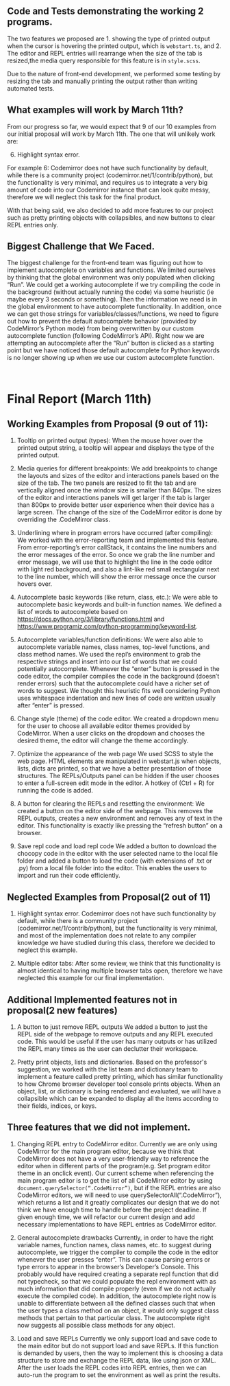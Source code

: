 ## Code and Tests demonstrating the working 2 programs. 
The two features we proposed are 1. showing the type of printed output when the cursor is hovering the printed output, which is `webstart.ts`, and 2. The editor and REPL entries will rearrange when the size of the tab is resized,the media query responsible for this feature is in `style.scss`. 

Due to the nature of front-end development, we performed some testing by resizing the tab and manually printing the output rather than writing automated tests. 


## What examples will work by March 11th? 
From our progress so far, we would expect that 9 of our 10 examples from our initial proposal will work by March 11th. The one that will unlikely work are: 

6. Highlight syntax error. 

For example 6: Codemirror does not have such functionality by default, while there is a community project (codemirror.net/1/contrib/python), but the functionality is very minimal, and requires us to integrate a very big amount of code into our Codemirror instance that can look quite messy, therefore we will neglect this task for the final product. 

With that being said, we also decided to add more features to our project such as pretty printing objects with collapsibles, and new buttons to clear REPL entries only. 


## Biggest Challenge that We Faced. 

The biggest challenge for the front-end team was figuring out how to implement autocomplete on variables and functions. We limited ourselves by thinking that the global environment was only populated when clicking “Run”. We could get a working autocomplete if we try compiling the code in the background (without actually running the code) via some heuristic (ie maybe every 3 seconds or something). Then the information we need is in the global environment to have autocomplete functionality. In addition, once we can get those strings for variables/classes/functions, we need to figure out how to prevent the default autocomplete behavior (provided by CodeMirror’s Python mode) from being overwritten by our custom autocomplete function (following CodeMirror’s API). Right now we are attempting an autocomplete after the “Run” button is clicked as a starting point but we have noticed those default autocomplete for Python keywords is no longer showing up when we use our custom autocomplete function.

<br>

# Final Report (March 11th)

## Working Examples from Proposal (9 out of 11): 
1. Tooltip on printed output (types): 
When the mouse hover over the printed output string, a tooltip will appear and displays the type of the printed output. 

2. Media queries for different breakpoints: 
We add breakpoints to change the layouts and sizes of the editor and interactions panels based on the size of the tab. The two panels are resized to fit the tab and are vertically aligned once the window size is smaller than 840px. The sizes of the editor and interactions panels will get larger if the tab is larger than 800px to provide better user experience when their device has a large screen. The change of the size of the CodeMirror editor is done by overriding the .CodeMirror class.



3. Underlining where in program errors have occurred (after compiling): 
We worked with the error-reporting team and implemented this feature. From error-reporting’s error callStack, it contains the line numbers and the error messages of the error. So once we grab the line number and error message, we will use that to highlight the line in the code editor with light red background, and also a lint-like red small rectangular next to the line number, which will show the error message once the cursor hovers over. 


4. Autocomplete basic keywords (like return, class, etc.): 
We were able to autocomplete basic keywords and built-in function names. We defined a list of words to autocomplete based on https://docs.python.org/3/library/functions.html and https://www.programiz.com/python-programming/keyword-list.



5. Autocomplete variables/function definitions:
We were also able to autocomplete variable names, class names, top-level functions, and class method names. We used the repl’s environment to grab the respective strings and insert into our list of words that we could potentially autocomplete. Whenever the “enter” button is pressed in the code editor, the compiler compiles the code in the background (doesn’t render errors) such that the autocomplete could have a richer set of words to suggest. We thought this heuristic fits well considering Python uses whitespace indentation and new lines of code are written usually after “enter” is pressed.



6. Change style (theme) of the code editor. 
We created a dropdown menu for the user to choose all available editor themes provided by CodeMirror. When a user clicks on the dropdown and chooses the desired theme, the editor will change the theme accordingly. 



7. Optimize the appearance of the web page
We used SCSS to style the web page.  HTML elements are manipulated in webstart.js when objects, lists, dicts are printed, so that we have a better presentation of those structures.  The REPLs/Outputs panel can be hidden if the user chooses to enter a full-screen edit mode in the editor. A hotkey of (Ctrl + R) for running the code is added.


8. A button for clearing the REPLs and resetting the environment: 
We created a button on the editor side of the webpage. This removes the REPL outputs, creates a new environment and removes any of text in the editor. This functionality is exactly like pressing the “refresh button” on a browser.




9. Save repl code and load repl code
We added a button to download the chocopy code in the editor with the user selected name to the local file folder and added a button to load the code (with extensions of .txt or .py) from a local file folder into the editor. This enables the users to import and run their code efficiently.


## Neglected Examples from Proposal(2 out of 11)
1. Highlight syntax error. 
Codemirror does not have such functionality by default, while there is a community project (codemirror.net/1/contrib/python), but the functionality is very minimal, and most of the implementation does not relate to any compiler knowledge we have studied during this class, therefore we decided to neglect this example. 

2. Multiple editor tabs: 
After some review, we think that this functionality is almost identical to having multiple browser tabs open, therefore we have neglected this example for our final implementation. 



## Additional Implemented features not in proposal(2 new features)


1. A button to just remove REPL outputs
We added a button to just the REPL side of the webpage to remove outputs and any REPL executed code. This would be useful if the user has many outputs or has utilized the REPL many times as the user can declutter their workspace.

2. Pretty print objects, lists and dictionaries. 
Based on the professor's suggestion, we worked with the list team and dictionary team to implement a feature called pretty printing, which has similar functionality to how Chrome browser developer tool console prints objects. 
When an object, list, or dictionary is being rendered and evaluated, we will have a collapsible which can be expanded to display all the items according to their fields, indices, or keys. 





## Three features that we did not implement. 

1. Changing REPL entry to CodeMirror editor. 
Currently we are only using CodeMirror for the main program editor, because we think that CodeMirror does not have a very user-friendly way to reference the editor when in different parts of the program(e.g. Set program editor theme in an onclick event). Our current scheme when referencing the main program editor is to get the list of all CodeMirror editor by using `document.querySelector(“.CodeMirror”)`, but if the REPL entries are also CodeMirror editors, we will need to use querySelectorAll(“.CodeMirror”), which returns a list and it greatly complicates our design that we do not think we have enough time to handle before the project deadline. If given enough time, we will refactor our current design and add necessary implementations to have REPL entries as CodeMirror editor. 

2. General autocomplete drawbacks 
Currently, in order to have the right variable names, function names, class names, etc. to suggest during autocomplete, we trigger the compiler to compile the code in the editor whenever the user presses “enter”. This can cause parsing errors or type errors to appear in the browser’s Developer’s Console. This probably would have required creating a separate repl function that did not typecheck, so that we could populate the repl environment with as much information that did compile properly (even if we do not actually execute the compiled code).
In addition, the autocomplete right now is unable to differentiate between all the defined classes such that when the user types a class method on an object, it would only suggest class methods that pertain to that particular class. The autocomplete right now suggests all possible class methods for any object.

3. Load and save REPLs
Currently we only support load and save code to the main editor but do not support load and save REPLs. If this function is demanded by users, then the way to implement this is choosing a data structure to store and exchange the REPL data, like using json or XML. After the user loads the REPL codes into REPL entries, then we can auto-run the program to set the environment as well as print the results.
